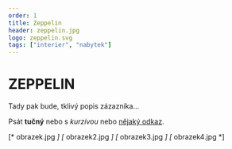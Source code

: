 ```yaml
---
order: 1
title: Zeppelin
header: zeppelin.jpg
logo: zeppelin.svg
tags: ["interier", "nabytek"]
---
```


# ZEPPELIN

Tady pak bude, tklivý popis zázazníka...

Psát **tučný** nebo s *kurzívou* nebo [nějaký odkaz](https://www.zeppelin.cz).

[* obrazek.jpg *]
[* obrazek2.jpg *]
[* obrazek3.jpg *]
[* obrazek4.jpg *]
